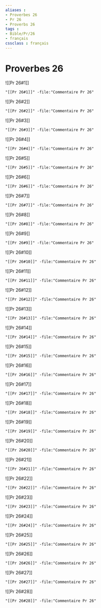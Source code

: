 ```yaml
---
aliases : 
- Proverbes 26
- Pr 26
- Proverbs 26
tags : 
- Bible/Pr/26
- français
cssclass : français
---
```


# Proverbes 26

![[Pr 26#1]]

```query
"[[Pr 26#1]]" -file:"Commentaire Pr 26"
```

![[Pr 26#2]]

```query
"[[Pr 26#2]]" -file:"Commentaire Pr 26"
```

![[Pr 26#3]]

```query
"[[Pr 26#3]]" -file:"Commentaire Pr 26"
```

![[Pr 26#4]]

```query
"[[Pr 26#4]]" -file:"Commentaire Pr 26"
```

![[Pr 26#5]]

```query
"[[Pr 26#5]]" -file:"Commentaire Pr 26"
```

![[Pr 26#6]]

```query
"[[Pr 26#6]]" -file:"Commentaire Pr 26"
```

![[Pr 26#7]]

```query
"[[Pr 26#7]]" -file:"Commentaire Pr 26"
```

![[Pr 26#8]]

```query
"[[Pr 26#8]]" -file:"Commentaire Pr 26"
```

![[Pr 26#9]]

```query
"[[Pr 26#9]]" -file:"Commentaire Pr 26"
```

![[Pr 26#10]]

```query
"[[Pr 26#10]]" -file:"Commentaire Pr 26"
```

![[Pr 26#11]]

```query
"[[Pr 26#11]]" -file:"Commentaire Pr 26"
```

![[Pr 26#12]]

```query
"[[Pr 26#12]]" -file:"Commentaire Pr 26"
```

![[Pr 26#13]]

```query
"[[Pr 26#13]]" -file:"Commentaire Pr 26"
```

![[Pr 26#14]]

```query
"[[Pr 26#14]]" -file:"Commentaire Pr 26"
```

![[Pr 26#15]]

```query
"[[Pr 26#15]]" -file:"Commentaire Pr 26"
```

![[Pr 26#16]]

```query
"[[Pr 26#16]]" -file:"Commentaire Pr 26"
```

![[Pr 26#17]]

```query
"[[Pr 26#17]]" -file:"Commentaire Pr 26"
```

![[Pr 26#18]]

```query
"[[Pr 26#18]]" -file:"Commentaire Pr 26"
```

![[Pr 26#19]]

```query
"[[Pr 26#19]]" -file:"Commentaire Pr 26"
```

![[Pr 26#20]]

```query
"[[Pr 26#20]]" -file:"Commentaire Pr 26"
```

![[Pr 26#21]]

```query
"[[Pr 26#21]]" -file:"Commentaire Pr 26"
```

![[Pr 26#22]]

```query
"[[Pr 26#22]]" -file:"Commentaire Pr 26"
```

![[Pr 26#23]]

```query
"[[Pr 26#23]]" -file:"Commentaire Pr 26"
```

![[Pr 26#24]]

```query
"[[Pr 26#24]]" -file:"Commentaire Pr 26"
```

![[Pr 26#25]]

```query
"[[Pr 26#25]]" -file:"Commentaire Pr 26"
```

![[Pr 26#26]]

```query
"[[Pr 26#26]]" -file:"Commentaire Pr 26"
```

![[Pr 26#27]]

```query
"[[Pr 26#27]]" -file:"Commentaire Pr 26"
```

![[Pr 26#28]]

```query
"[[Pr 26#28]]" -file:"Commentaire Pr 26"
```

